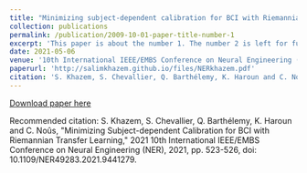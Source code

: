 ```yaml
---
title: "Minimizing subject-dependent calibration for BCI with Riemannian transfer learning"
collection: publications
permalink: /publication/2009-10-01-paper-title-number-1
excerpt: 'This paper is about the number 1. The number 2 is left for future work.'
date: 2021-05-06
venue: '10th International IEEE/EMBS Conference on Neural Engineering (NER)'
paperurl: 'http://salimkhazem.github.io/files/NERkhazem.pdf'
citation: 'S. Khazem, S. Chevallier, Q. Barthélemy, K. Haroun and C. Noûs, "Minimizing Subject-dependent Calibration for BCI with Riemannian Transfer Learning," 2021 10th International IEEE/EMBS Conference on Neural Engineering (NER), 2021, pp. 523-526, doi: 10.1109/NER49283.2021.9441279'
---
```

[Download paper here](http://salimkhazem.github.io/files/NERkhazem.pdf)

Recommended citation: S. Khazem, S. Chevallier, Q. Barthélemy, K. Haroun and C. Noûs, "Minimizing Subject-dependent Calibration for BCI with Riemannian Transfer Learning," 2021 10th International IEEE/EMBS Conference on Neural Engineering (NER), 2021, pp. 523-526, doi: 10.1109/NER49283.2021.9441279.
